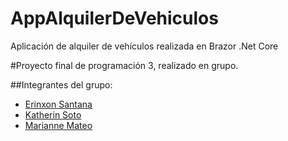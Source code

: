 # AppAlquilerDeVehiculos
Aplicación de alquiler de vehículos realizada en Brazor .Net Core

#Proyecto final de programación 3, realizado en grupo.

##Integrantes del grupo:
- [Erinxon Santana](https://github.com/Erinxon)
- [Katherin Soto](https://github.com/katsoto)
- [Marianne Mateo](https://github.com/MarianneMateo)
